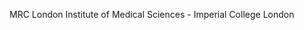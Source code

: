 [//]: # (Created by ./bin/manage_files.pl from ./species/Plectus_sambesii/PRJNA390260/Plectus_sambesii_PRJNA390260.summary.html on Thu Jun 11 13:45:18 2020)
MRC London Institute of Medical Sciences - Imperial College London
